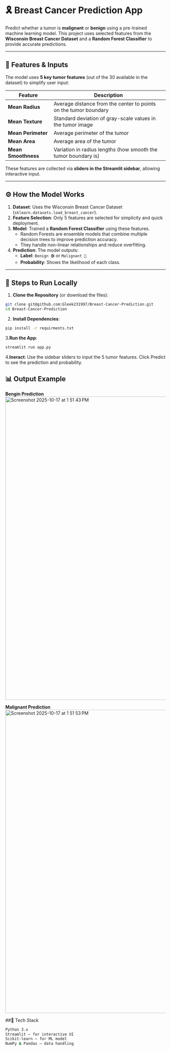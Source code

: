# 🎗️ Breast Cancer Prediction App

Predict whether a tumor is **malignant** or **benign** using a pre-trained machine learning model. This project uses selected features from the **Wisconsin Breast Cancer Dataset** and a **Random Forest Classifier** to provide accurate predictions.

---

## 🧠 Features & Inputs

The model uses **5 key tumor features** (out of the 30 available in the dataset) to simplify user input:

| Feature             | Description                                               |
|--------------------|-----------------------------------------------------------|
| **Mean Radius**     | Average distance from the center to points on the tumor boundary |
| **Mean Texture**    | Standard deviation of gray-scale values in the tumor image |
| **Mean Perimeter**  | Average perimeter of the tumor                            |
| **Mean Area**       | Average area of the tumor                                 |
| **Mean Smoothness** | Variation in radius lengths (how smooth the tumor boundary is) |

These features are collected via **sliders in the Streamlit sidebar**, allowing interactive input.

---

## ⚙️ How the Model Works

1. **Dataset**: Uses the Wisconsin Breast Cancer Dataset (`sklearn.datasets.load_breast_cancer`).  
2. **Feature Selection**: Only 5 features are selected for simplicity and quick deployment.  
3. **Model**: Trained a **Random Forest Classifier** using these features.  
   - Random Forests are ensemble models that combine multiple decision trees to improve prediction accuracy.  
   - They handle non-linear relationships and reduce overfitting.  
4. **Prediction**: The model outputs:
   - **Label**: `Benign 🟢` or `Malignant 🔴`  
   - **Probability**: Shows the likelihood of each class.  

---

## 🏃 Steps to Run Locally

1. **Clone the Repository** (or download the files):
```bash
git clone git@github.com:Gleek231997/Breast-Cancer-Prediction.git
cd Breast-Cancer-Prediction
```
2. **Install Dependencies**:
```bash
pip install -r requirments.txt
```
3.**Run the App**:
```bash
streamlit run app.py
```
4.**Ineract**:
Use the sidebar sliders to input the 5 tumor features.
Click Predict to see the prediction and probability.

## 📊 Output Example
**Bengin Prediction**
<img width="1436" height="954" alt="Screenshot 2025-10-17 at 1 51 43 PM" src="https://github.com/user-attachments/assets/9989225a-a7fa-4b66-9b8d-2e2ce274d4a2" />


**Malignant Prediction**
<img width="1436" height="954" alt="Screenshot 2025-10-17 at 1 51 53 PM" src="https://github.com/user-attachments/assets/53454bfb-ee1e-43fa-93d3-49baa88a4ecb" />


##🔧 Tech Stack
```bash
Python 3.x
Streamlit – for interactive UI
Scikit-learn – for ML model
NumPy & Pandas – data handling
```


